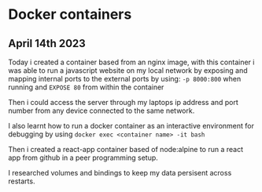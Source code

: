 # Docker containers 

## April 14th 2023 
Today i created a container based from an nginx image, with this container i was able to run a javascript website on my local network by exposing and mapping
internal ports to the external ports by using: `-p 8000:800` when running and `EXPOSE 80` from within the container 

Then i could access the server through my laptops ip address and port number from any device connected to the same network.

I also learnt how to run a docker container as an interactive environment for debugging by using `docker exec <container name> -it bash` 

Then i created a react-app container based of node:alpine to run a react app from github in a peer programming setup.

I researched volumes and bindings to keep my data persisent across restarts. 

